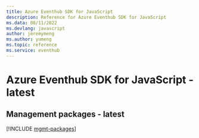 ```yaml
---
title: Azure Eventhub SDK for JavaScript
description: Reference for Azure Eventhub SDK for JavaScript
ms.data: 08/11/2022
ms.devlang: javascript
author: jeremymeng
ms.author: yumeng
ms.topic: reference
ms.service: eventhub
---
```

# Azure Eventhub SDK for JavaScript - latest

## Management packages - latest
[!INCLUDE [mgmt-packages](eventhub-mgmt-index.md)]